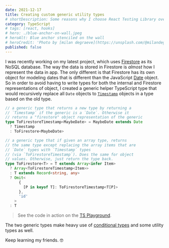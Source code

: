 ```yaml
---
date: 2021-12-17
title: Creating custom generic utility types
# shortDescription: Some reasons why I choose React Testing Library over Enzyme for testing React components
category: TypeScript
# tags: [react, hooks]
# hero: ./blue-anchor-on-wall.jpeg
# heroAlt: Blue anchor stenciled on the wall
# heroCredit: 'Photo by [milan degraeve](https://unsplash.com/@milandegraeve)'
published: false
---
```


I was recently working on my latest project, which uses [Firestore](https://firebase.google.com/) as its NoSQL database. The way the data is stored in Firestore is _almost_ how I represent the data in app. The only different is that Firestore has its own object for modeling dates that is different than the JavaScript [Date](https://developer.mozilla.org/en-US/docs/Web/JavaScript/Reference/Global_Objects/Date) object. So in order to avoid having to write types for both the internal and Firestore representations of object, I created a generic helper TypeScript type that would recursively replace all `Date` objects to [`Timestamp`](https://github.com/firebase/firebase-js-sdk/blob/2e7586dd7320d48d4b58aa13b525ec4a599f87e2/packages/firestore/src/lite-api/timestamp.ts) objects in a type based on the old type.

```typescript
// a generic type that returns a new type by returning a
// `Timestamp` if the generic is a `Date`. Otherwise it
// returns a "firestore" object representation of the generic
type ToFirestoreTimestamp<MaybeDate> = MaybeDate extends Date
  ? Timestamp
  : ToFirestore<MaybeDate>

// a generic type that if given an array type, returns
// the same type except replacing the array items that are
// `Date` types with `Timestamp` types
// (via `ToFirestoreTimestamp`). Does the same for object
// values. Otherwise, just return the type back.
type ToFirestore<T> = T extends Array<infer Item>
  ? Array<ToFirestoreTimestamp<Item>>
  : T extends Record<string, any>
  ? Omit<
      {
        [P in keyof T]: ToFirestoreTimestamp<T[P]>
      },
      'id'
    >
  : T
```

> See the code in action on the [TS Playground](https://www.typescriptlang.org/play?#code/PTAEFkHsGMGtQE4FMAOyDOSB2AXAhjgJaRaiQBmoeoAYoRjpMqAAYAqhAtkuvpyi1A4AniiQAoQriQJyeaElAduvPP1ABvcaB2IkeACYkANsNCZoJA+gBcoLAFdOAIxkAabbuSGTZrHixICytbeydXBHEAX3FxECpQAHNsGUJoIVFFHAALAj0cBwQsdASsJAB3DLFQZzNkAqKpRKo4sHYuHj4BUEJKHMVksoQ0npLqFgARAiQWADpQAHl+hHLCTB6cVvzC4oSAInJ6TqYkPbJnACskaBw9NB5sfCISMj7sgZTh6HERarZIOgME7KTpqFAAHnAeGErimOCQAD5QABeCDQ2HTUBIAAe8Kw1lAcIkOgA-EoOqp+J47P9AcdkJD0UgiQjYvFqINUulfllcrdeklCAA3bBUUh4BAIaFVJBubZFdBbfrmNRZTJY7EKFC3ZAoYzyJpCd5USXSwjwzglHJ5CUSeKTaaCHklVY5VggyndZ1bAAUQsI41pR14wIpXRYAEp5hNIDwjYp0KrQOQmOcrjctkK8MYHDx5kt3is1rLQBcHLx5aRlTyavJYLMfuqg0CGWwkai2Bq8QSAIKm4TgqTkGSgACSFtZpNAfalA+b9KQHq64PHSE4CMnoBpXewBIAStcmAZwbxhlhEnKAsJN2SFpxzeDPLpNE-n6AANoABR6pFgSGEFBKAAujSALBowyBLmC4JsF+QGbs+UQeG+oAAOSEAYqGvpuNKxFI8KyPIiifvqpBaDoljGPqzhMAQTChKeTTvkBnjQN48IGHYRKeAYSDGEgHEklx0yeBhdiMeenjcNmoTkc+BjTMJ8Kvsg5DiTgZ6JK+PJ2KhzjeLAci8KhoAAD5ofpDhYNA2QmeZqE5tZtlmWhBhSEMdloeg-hwFhOhRMxniqAUoSoZ5qFoFwErCOFEo2cKSCYVJkBuYciVKcS9iqupmmeJA5RDDlTSeP66CEM4hDGOawi6ZFWbwuFVVYLAAC0vjhSgDjOFV0BYTEWwABKQCKCBkCNrB0iGyAkQETqQOYSCKOaJS8YcWDmsQpCutkWztCo4YyiUUigHqRGvKwRJOpkio1pNEFIDNpAdmBLZIOCj0IkAA).

The two generic types make heavy use of [conditional types](https://www.typescriptlang.org/docs/handbook/2/conditional-types.html) and some utility types as well.

Keep learning my friends. 🤓
